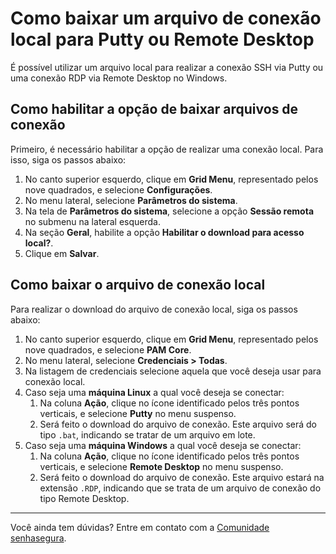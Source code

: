 # Como baixar um arquivo de conexão local para Putty ou Remote Desktop

É possível utilizar um arquivo local para realizar a conexão SSH via Putty ou uma conexão RDP via Remote Desktop no Windows.

## Como habilitar a opção de baixar arquivos de conexão

Primeiro, é necessário habilitar a opção de realizar uma conexão local. Para isso, siga os passos abaixo:

1. No canto superior esquerdo, clique em **Grid Menu**, representado pelos nove quadrados, e selecione **Configurações**.
2. No menu lateral, selecione **Parâmetros do sistema**.
3. Na tela de **Parâmetros do sistema**, selecione a opção **Sessão remota** no submenu na lateral esquerda.
4. Na seção **Geral**, habilite a opção **Habilitar o download para acesso local?**.
5. Clique em **Salvar**.

## Como baixar o arquivo de conexão local

Para realizar o download do arquivo de conexão local, siga os passos abaixo:

1. No canto superior esquerdo, clique em **Grid Menu**, representado pelos nove quadrados, e selecione **PAM Core**.
2. No menu lateral, selecione **Credenciais > Todas**.
3. Na listagem de credenciais selecione aquela que você deseja usar para conexão local.
4. Caso seja uma **máquina Linux** a qual você deseja se conectar:
    1. Na coluna **Ação**, clique no ícone identificado pelos três pontos verticais, e selecione **Putty** no menu suspenso.
    2. Será feito o download do arquivo de conexão. Este arquivo será do tipo `.bat`, indicando se tratar de um arquivo em lote.
5. Caso seja uma **máquina Windows** a qual você deseja se conectar:
    1. Na coluna **Ação**, clique no ícone identificado pelos três pontos verticais, e selecione **Remote Desktop** no menu suspenso.
    2. Será feito o download do arquivo de conexão. Este arquivo estará na extensão `.RDP`, indicando que se trata de um arquivo de conexão do tipo Remote Desktop.

***

Você ainda tem dúvidas? Entre em contato com a [Comunidade senhasegura](https://community.senhasegura.io/).